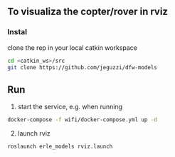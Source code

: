 ## To visualiza the copter/rover in rviz

### Instal

clone the rep in your local catkin workspace
```bash
cd <catkin_ws>/src
git clone https://github.com/jeguzzi/dfw-models
```

## Run

1. start the service, e.g. when running
```bash
docker-compose -f wifi/docker-compose.yml up -d
```

2. launch rviz
```bash
roslaunch erle_models rviz.launch
```
